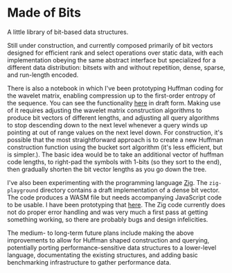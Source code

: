 # Made of Bits

A little library of bit-based data structures.

Still under construction, and currently composed primarily of bit vectors designed for efficient rank and select operations over static data, with each implementation obeying the same abstract interface but specialized for a different data distribution: bitsets with and without repetition, dense, sparse, and run-length encoded.

There is also a notebook in which I've been prototyping Huffman coding for the wavelet matrix, enabling compression up to the first-order entropy of the sequence. You can see the functionality [here](https://observablehq.com/d/dfcc86f68a3a3e1a) in draft form. Making use of it requires adjusting the wavelet matrix construction algorithms to produce bit vectors of different lengths, and adjusting all query algorithms to stop descending down to the next level whenever a query winds up pointing at out of range values on the next level down. For construction, it's possible that the most straightforward approach is to create a new Huffman construction function using the bucket sort algorithm (it's less efficient, but is simpler.). The basic idea would be to take an additional vector of huffman code lengths, to right-pad the symbols with 1-bits (so they sort to the end), then gradually shorten the bit vector lengths as you go down the tree.

I've also been experimenting with the programming language [Zig](https://ziglang.org). The `zig-playground` directory contains a draft implementation of a dense bit vector. The code produces a WASM file but needs accompanying JavaScript code to be usable. I have been prototyping that [here](https://observablehq.com/d/3cfad59903db0945). The Zig code currently does not do proper error handling and was very much a first pass at getting something working, so there are probably bugs and design infelicities.

The medium- to long-term future plans include making the above improvements to allow for Huffman shaped construction and querying, potentially porting performance-sensitive data structures to a lower-level language, documentating the existing structures, and adding basic benchmarking infrastructure to gather performance data.